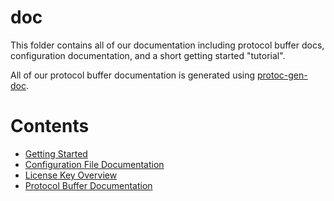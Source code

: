 # doc

This folder contains all of our documentation including protocol buffer docs, configuration documentation, and a short getting started "tutorial".

All of our protocol buffer documentation is generated using [protoc-gen-doc](https://github.com/pseudomuto/protoc-gen-doc).

# Contents

* [Getting Started](GETTING_STARTED.md)
* [Configuration File Documentation](CONFIGURATION.md)
* [License Key Overview](LICENSE_OVERVIEW.md)
* [Protocol Buffer Documentation](index.html)

